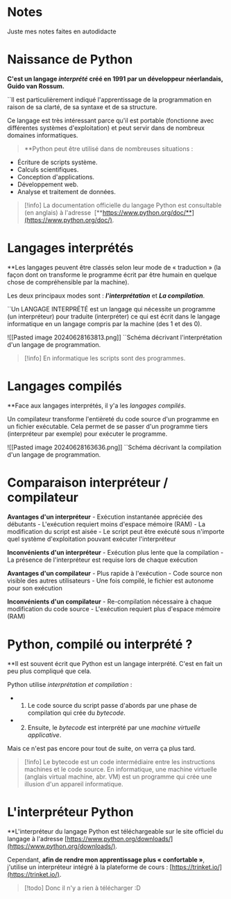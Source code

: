 # Notes
Juste mes notes faites en autodidacte

# Naissance de Python

<strong>C'est un langage <em>interprété</em> créé en 1991 par un développeur néerlandais, Guido van Rossum.</strong>

``Il est particulièrement indiqué l'apprentissage de la programmation en raison de sa clarté, de sa syntaxe et de sa structure.

Ce langage est très intéressant parce qu'il est portable (fonctionne avec différentes systèmes d'exploitation) et peut servir dans de nombreux domaines informatiques.

>**Python peut être utilisé dans de nombreuses situations :

- Écriture de scripts système.
- Calculs scientifiques.
- Conception d'applications.
- Développement web.
- Analyse et traitement de données.

>[!info] La documentation officielle du langage Python est consultable (en anglais) à l'adresse  [**https://www.python.org/doc/**](https://www.python.org/doc/).

# Langages interprétés

**Les langages peuvent être classés selon leur mode de « traduction » (la façon dont on transforme le programme écrit par être humain en quelque chose de compréhensible par la machine).

Les deux principaux modes sont : ***l'interprétation*** et ***La compilation***.

``Un LANGAGE INTERPRÉTÉ est un langage qui nécessite un programme (un interpréteur) pour traduite (interpréter) ce qui est écrit dans le langage informatique en un langage compris par la machine (des 1 et des 0).

![[Pasted image 20240628163813.png]]
``Schéma décrivant l'interprétation d'un langage de programmation.

>[!info] En informatique les scripts sont des programmes.


# Langages compilés

**Face aux langages interprétés, il y'a les *langages compilés*.

Un compilateur transforme l'entièreté du code source d'un programme en un fichier exécutable. Cela permet de se passer d'un programme tiers (interpréteur par exemple) pour exécuter le programme.

![[Pasted image 20240628163636.png]]
``Schéma décrivant la compilation d'un langage de programmation.

# Comparaison interpréteur / compilateur

**Avantages d'un interpréteur**
	- Exécution instantanée appréciée des débutants
	- L'exécution requiert moins d'espace mémoire (RAM)
	- La modification du script est aisée
	- Le script peut être exécuté sous n'importe quel système d'exploitation pouvant exécuter l'interpréteur

**Inconvénients d'un interpréteur**
	- Exécution plus lente que la compilation
	- La présence de l'interpréteur est requise lors de chaque exécution

**Avantages d'un compilateur**
	- Plus rapide à l'exécution
	- Code source non visible des autres utilisateurs
	- Une fois compilé, le fichier est autonome pour son exécution

**Inconvénients d'un compilateur**
	- Re-compilation nécessaire à chaque modification du code source
	- L'exécution requiert plus d'espace mémoire (RAM)

# Python, compilé ou interprété ?

**Il est souvent écrit que Python est un langage interprété. C'est en fait un peu plus compliqué que cela.

Python utilise *interprétation et compilation* :

- 1. Le code source du script passe d'abords par une phase de compilation qui crée du *bytecode*.
- 2. Ensuite, le *bytecode* est interprété par une *machine virtuelle applicative*.

Mais ce n'est pas encore pour tout de suite, on verra ça plus tard.

>[!info] Le bytecode est un code intermédiaire entre les instructions machines et le code source. En informatique, une machine virtuelle (anglais virtual machine, abr. VM) est un programme qui crée une illusion d'un appareil informatique.

# L'interpréteur Python

**L'interpréteur du langage Python est téléchargeable sur le site officiel du langage à l'adresse [https://www.python.org/downloads/](https://www.python.org/downloads/).

Cependant, **afin de rendre mon apprentissage plus « confortable »**, j'utilise un interpréteur intégré à la plateforme de cours : [https://trinket.io/](https://trinket.io/).

>[!todo] Donc il n'y a rien à télécharger :D

